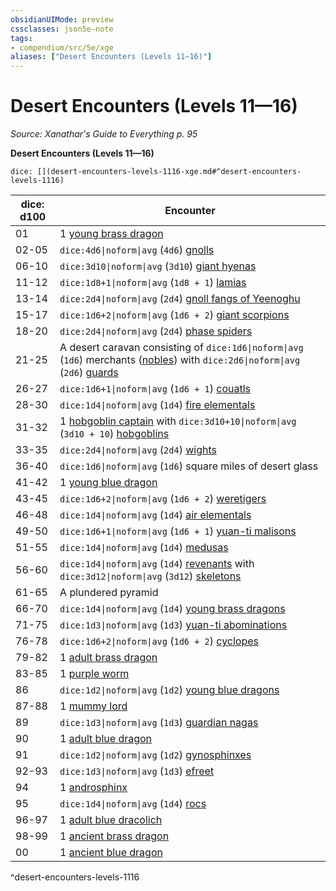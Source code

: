 ```yaml
---
obsidianUIMode: preview
cssclasses: json5e-note
tags:
- compendium/src/5e/xge
aliases: ["Desert Encounters (Levels 11—16)"]
---
```

# Desert Encounters (Levels 11—16)
*Source: Xanathar's Guide to Everything p. 95* 

**Desert Encounters (Levels 11—16)**

`dice: [](desert-encounters-levels-1116-xge.md#^desert-encounters-levels-1116)`

| dice: d100 | Encounter |
|------------|-----------|
| 01 | 1 [young brass dragon](compendium/bestiary/dragon/young-brass-dragon.md) |
| 02-05 | `dice:4d6\|noform\|avg` (`4d6`) [gnolls](compendium/bestiary/humanoid/gnoll.md) |
| 06-10 | `dice:3d10\|noform\|avg` (`3d10`) [giant hyenas](compendium/bestiary/beast/giant-hyena.md) |
| 11-12 | `dice:1d8+1\|noform\|avg` (`1d8 + 1`) [lamias](compendium/bestiary/monstrosity/lamia.md) |
| 13-14 | `dice:2d4\|noform\|avg` (`2d4`) [gnoll fangs of Yeenoghu](compendium/bestiary/fiend/gnoll-fang-of-yeenoghu.md) |
| 15-17 | `dice:1d6+2\|noform\|avg` (`1d6 + 2`) [giant scorpions](compendium/bestiary/beast/giant-scorpion.md) |
| 18-20 | `dice:2d4\|noform\|avg` (`2d4`) [phase spiders](compendium/bestiary/monstrosity/phase-spider.md) |
| 21-25 | A desert caravan consisting of `dice:1d6\|noform\|avg` (`1d6`) merchants ([nobles](compendium/bestiary/humanoid/noble.md)) with `dice:2d6\|noform\|avg` (`2d6`) [guards](compendium/bestiary/humanoid/guard.md) |
| 26-27 | `dice:1d6+1\|noform\|avg` (`1d6 + 1`) [couatls](compendium/bestiary/celestial/couatl.md) |
| 28-30 | `dice:1d4\|noform\|avg` (`1d4`) [fire elementals](compendium/bestiary/elemental/fire-elemental.md) |
| 31-32 | 1 [hobgoblin captain](compendium/bestiary/humanoid/hobgoblin-captain.md) with `dice:3d10+10\|noform\|avg` (`3d10 + 10`) [hobgoblins](compendium/bestiary/humanoid/hobgoblin.md) |
| 33-35 | `dice:2d4\|noform\|avg` (`2d4`) [wights](compendium/bestiary/undead/wight.md) |
| 36-40 | `dice:1d6\|noform\|avg` (`1d6`) square miles of desert glass |
| 41-42 | 1 [young blue dragon](compendium/bestiary/dragon/young-blue-dragon.md) |
| 43-45 | `dice:1d6+2\|noform\|avg` (`1d6 + 2`) [weretigers](compendium/bestiary/humanoid/weretiger.md) |
| 46-48 | `dice:1d4\|noform\|avg` (`1d4`) [air elementals](compendium/bestiary/elemental/air-elemental.md) |
| 49-50 | `dice:1d6+1\|noform\|avg` (`1d6 + 1`) [yuan-ti malisons](compendium/bestiary/monstrosity/yuan-ti-malison-type-1.md) |
| 51-55 | `dice:1d4\|noform\|avg` (`1d4`) [medusas](compendium/bestiary/monstrosity/medusa.md) |
| 56-60 | `dice:1d4\|noform\|avg` (`1d4`) [revenants](compendium/bestiary/undead/revenant.md) with `dice:3d12\|noform\|avg` (`3d12`) [skeletons](compendium/bestiary/undead/skeleton.md) |
| 61-65 | A plundered pyramid |
| 66-70 | `dice:1d4\|noform\|avg` (`1d4`) [young brass dragons](compendium/bestiary/dragon/young-brass-dragon.md) |
| 71-75 | `dice:1d3\|noform\|avg` (`1d3`) [yuan-ti abominations](compendium/bestiary/monstrosity/yuan-ti-abomination.md) |
| 76-78 | `dice:1d6+2\|noform\|avg` (`1d6 + 2`) [cyclopes](compendium/bestiary/giant/cyclops.md) |
| 79-82 | 1 [adult brass dragon](compendium/bestiary/dragon/adult-brass-dragon.md) |
| 83-85 | 1 [purple worm](compendium/bestiary/monstrosity/purple-worm.md) |
| 86 | `dice:1d2\|noform\|avg` (`1d2`) [young blue dragons](compendium/bestiary/dragon/young-blue-dragon.md) |
| 87-88 | 1 [mummy lord](compendium/bestiary/undead/mummy-lord.md) |
| 89 | `dice:1d3\|noform\|avg` (`1d3`) [guardian nagas](compendium/bestiary/monstrosity/guardian-naga.md) |
| 90 | 1 [adult blue dragon](compendium/bestiary/dragon/adult-blue-dragon.md) |
| 91 | `dice:1d2\|noform\|avg` (`1d2`) [gynosphinxes](compendium/bestiary/monstrosity/gynosphinx.md) |
| 92-93 | `dice:1d3\|noform\|avg` (`1d3`) [efreet](compendium/bestiary/elemental/efreeti.md) |
| 94 | 1 [androsphinx](compendium/bestiary/monstrosity/androsphinx.md) |
| 95 | `dice:1d4\|noform\|avg` (`1d4`) [rocs](compendium/bestiary/monstrosity/roc.md) |
| 96-97 | 1 [adult blue dracolich](compendium/bestiary/undead/adult-blue-dracolich.md) |
| 98-99 | 1 [ancient brass dragon](compendium/bestiary/dragon/ancient-brass-dragon.md) |
| 00 | 1 [ancient blue dragon](compendium/bestiary/dragon/ancient-blue-dragon.md) |
^desert-encounters-levels-1116